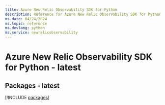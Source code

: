 ```yaml
---
title: Azure New Relic Observability SDK for Python
description: Reference for Azure New Relic Observability SDK for Python
ms.date: 04/24/2024
ms.topic: reference
ms.devlang: python
ms.service: newrelicobservability
---
```

# Azure New Relic Observability SDK for Python - latest
## Packages - latest
[!INCLUDE [packages](new-relic-observability-index.md)]